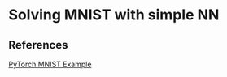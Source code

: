 # Solving MNIST with simple NN

## References

[PyTorch MNIST Example](https://github.com/pytorch/examples/blob/main/mnist/main.py)

